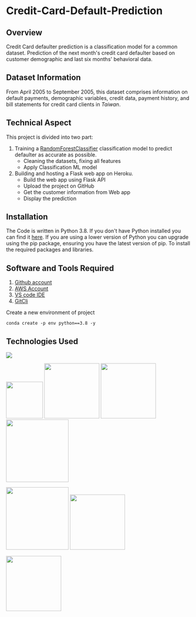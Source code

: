 # Credit-Card-Default-Prediction

## Overview
Credit Card defaulter prediction is a classification model for a common dataset. Prediction of the next month's credit card defaulter based on customer demographic and last six months' behavioral data.

## Dataset Information
From April 2005 to September 2005, this dataset comprises information on default payments, demographic variables, credit data, payment history, and bill statements for credit card clients in _Taiwan_.

## Technical Aspect
This project is divided into two part:
1. Training a [RandomForestClassifier](https://scikit-learn.org/stable/modules/generated/sklearn.ensemble.RandomForestClassifier.html) classification model to predict defaulter as accurate as possible.
	- Cleaning the datasets, fixing all features
	- Apply Classification ML model
2. Building and hosting a Flask web app on Heroku.
	- Build the web app using Flask API
	- Upload the project on GitHub
    - Get the customer information from Web app
    - Display the prediction 

## Installation
The Code is written in Python 3.8. If you don't have Python installed you can find it [here](https://www.python.org/downloads/). If you are using a lower version of Python you can upgrade using the pip package, ensuring you have the latest version of pip. To install the required packages and libraries.

## Software and Tools Required

1. [Github account](https://github.com)
2. [AWS Account](https://aws.amazon.com/console/)
3. [VS code IDE](https://code.visualstudio.com/)
4. [GitCli](https://git-scm.com/downloads)

Create a new environment of project 

```
conda create -p env python==3.8 -y

```

## Technologies Used

![](https://forthebadge.com/images/badges/made-with-python.svg)

[<img target="_blank" src="https://numpy.org/images/logo.svg" width=100>](https://numpy.org)    [<img target="_blank" src="https://upload.wikimedia.org/wikipedia/commons/thumb/e/ed/Pandas_logo.svg/450px-Pandas_logo.svg.png" width=150>](https://pandas.pydata.org)    [<img target="_blank" src="https://scikit-learn.org/stable/_static/scikit-learn-logo-small.png" width=150>](https://scikit-learn.org/stable)   [<img target="_blank" src="https://www.statsmodels.org/stable/_images/statsmodels-logo-v2-horizontal.svg" width=170>](https://www.statsmodels.org)

[<img target="_blank" src="https://matplotlib.org/_static/logo2_compressed.svg" width=170>](https://matplotlib.org)      [<img target="_blank" src="https://seaborn.pydata.org/_static/logo-wide-lightbg.svg" width=150>](https://seaborn.pydata.org)

[<img target="_blank" src="https://jupyter.org/assets/logos/rectanglelogo-greytext-orangebody-greymoons.svg" width=150>](https://jupyter.org)
